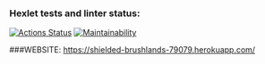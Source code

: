 ### Hexlet tests and linter status:
[![Actions Status](https://github.com/MaxOdinokiy/python-web-development-project-52/workflows/hexlet-check/badge.svg)](https://github.com/MaxOdinokiy/python-web-development-project-52/actions)
[![Maintainability](https://api.codeclimate.com/v1/badges/96cb00b47439cb7a813a/maintainability)](https://codeclimate.com/github/MaxOdinokiy/python-web-development-project-52/maintainability)


###WEBSITE:
https://shielded-brushlands-79079.herokuapp.com/